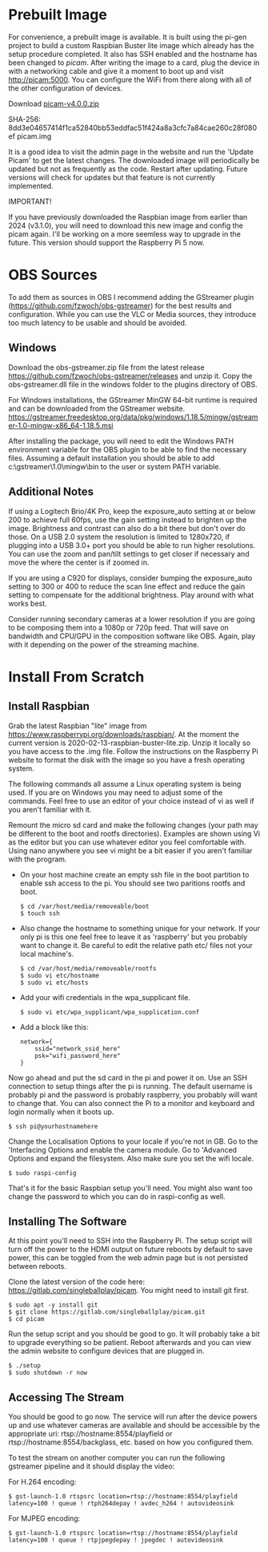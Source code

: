 # Prebuilt Image

For convenience, a prebuilt image is available. It is built using the pi-gen project to build a custom Raspbian Buster lite image which already has the setup procedure completed. It also has SSH enabled and the hostname has been changed to *picam*. After writing the image to a card, plug the device in with a networking cable and give it a moment to boot up and visit [http://picam:5000](http://picam:5000). You can configure the WiFi from there along with all of the other configuration of devices.

Download [picam-v4.0.0.zip](https://drive.google.com/file/d/1ncrKXhkootkl4c5tbEW0JHFg66SgQaCw/view?usp=sharing)

SHA-256: 8dd3e04657414f1ca52840bb53eddfac51f424a8a3cfc7a84cae260c28f080ef  picam.img

It is a good idea to visit the admin page in the website and run the 'Update Picam' to get the latest changes. The downloaded image will periodically be updated but not as frequently as the code. Restart after updating. Future versions will check for updates but that feature is not currently implemented.

IMPORTANT!

If you have previously downloaded the Raspbian image from earlier than 2024 (v3.1.0), you will need to download this new image and config the picam again. I'll be working on a more seemless way to upgrade in the future. This version should support the Raspberry Pi 5 now.


# OBS Sources

To add them as sources in OBS I recommend adding the GStreamer plugin (https://github.com/fzwoch/obs-gstreamer) for the best results and configuration. While you can use the VLC or Media sources, they introduce too much latency to be usable and should be avoided.

## Windows

Download the obs-gstreamer.zip file from the latest release https://github.com/fzwoch/obs-gstreamer/releases and unzip it. Copy the obs-gstreamer.dll file in the windows folder to the plugins directory of OBS.

For Windows installations, the GStreamer MinGW 64-bit runtime is required and can be downloaded from the GStreamer website. https://gstreamer.freedesktop.org/data/pkg/windows/1.18.5/mingw/gstreamer-1.0-mingw-x86_64-1.18.5.msi

After installing the package, you will need to edit the Windows PATH environment variable for the OBS plugin to be able to find the necessary files. Assuming a default installation you should be able to add c:\gstreamer\1.0\mingw\bin to the user or system PATH variable.


## Additional Notes

If using a Logitech Brio/4K Pro, keep the exposure_auto setting at or below 200 to achieve full 60fps, use the gain setting instead to brighten up the image. Brightness and contrast can also do a bit there but don't over do those. On a USB 2.0 system the resolution is limited to 1280x720, if plugging into a USB 3.0+ port you should be able to run higher resolutions. You can use the zoom and pan/tilt settings to get closer if necessary and move the where the center is if zoomed in.

If you are using a C920 for displays, consider bumping the exposure_auto setting to 300 or 400 to reduce the scan line effect and reduce the gain setting to compensate for the additional brightness. Play around with what works best.

Consider running secondary cameras at a lower resolution if you are going to be composing them into a 1080p or 720p feed. That will save on bandwidth and CPU/GPU in the composition software like OBS. Again, play with it depending on the power of the streaming machine.


# Install From Scratch

## Install Raspbian

Grab the latest Raspbian "lite" image from https://www.raspberrypi.org/downloads/raspbian/. At the moment the current version is 2020-02-13-raspbian-buster-lite.zip. Unzip it locally so you have access to the .img file. Follow the instructions on the Raspberry Pi website to format the disk with the image so you have a fresh operating system.

The following commands all assume a Linux operating system is being used. If you are on Windows you may need to adjust some of the commands. Feel free to use an editor of your choice instead of vi as well if you aren't familiar with it.

Remount the micro sd card and make the following changes (your path may be different to the boot and rootfs directories). Examples are shown using Vi as the editor but you can use whatever editor you feel comfortable with. Using nano anywhere you see vi might be a bit easier if you aren't familiar with the program.

- On your host machine create an empty ssh file in the boot partition to enable ssh access to the pi. You should see two paritions rootfs and boot.

    ```
    $ cd /var/host/media/removeable/boot
    $ touch ssh
    ```

- Also change the hostname to something unique for your network. If your only pi is this one feel free to leave it as 'raspberry' but you probably want to change it. Be careful to edit the relative path etc/ files not your local machine's.

    ```
    $ cd /var/host/media/removeable/rootfs
    $ sudo vi etc/hostname
    $ sudo vi etc/hosts
    ```

- Add your wifi credentials in the wpa_supplicant file.

    ```
    $ sudo vi etc/wpa_supplicant/wpa_supplication.conf
    ```

- Add a block like this:

    ```
    network={
        ssid="network_ssid_here"
        psk="wifi_password_here"
    }
    ```

Now go ahead and put the sd card in the pi and power it on. Use an SSH connection to setup things after the pi is running. The default username is probably pi and the password is probably raspberry, you probably will want to change that. You can also connect the Pi to a monitor and keyboard and login normally when it boots up.

    $ ssh pi@yourhostnamehere

Change the Localisation Options to your locale if you're not in GB. Go to the 'Interfacing Options and enable the camera module. Go to 'Advanced Options and expand the filesystem. Also make sure you set the wifi locale.

    $ sudo raspi-config

That's it for the basic Raspbian setup you'll need. You might also want too change the password to which you can do in raspi-config as well.

## Installing The Software

At this point you'll need to SSH into the Raspberry Pi. The setup script will turn off the power to the HDMI output on future reboots by default to save power, this can be toggled from the web admin page but is not persisted between reboots.

Clone the latest version of the code here: https://gitlab.com/singleballplay/picam. You might need to install git first.

    $ sudo apt -y install git
    $ git clone https://gitlab.com/singleballplay/picam.git
    $ cd picam

Run the setup script and you should be good to go. It will probably take a bit to upgrade everything so be patient. Reboot afterwards and you can view the admin website to configure devices that are plugged in.

    $ ./setup
    $ sudo shutdown -r now

## Accessing The Stream

You should be good to go now. The service will run after the device powers up and use whatever cameras are available and should be accessible by the appropriate uri: rtsp://hostname:8554/playfield or rtsp://hostname:8554/backglass, etc. based on how you configured them.

To test the stream on another computer you can run the following gstreamer pipeline and it should display the video:

For H.264 encoding:

    $ gst-launch-1.0 rtspsrc location=rtsp://hostname:8554/playfield latency=100 ! queue ! rtph264depay ! avdec_h264 ! autovideosink

For MJPEG encoding:

    $ gst-launch-1.0 rtspsrc location=rtsp://hostname:8554/playfield latency=100 ! queue ! rtpjpegdepay ! jpegdec ! autovideosink
